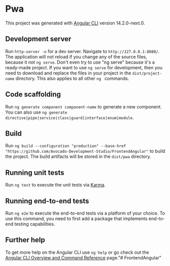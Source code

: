 # Pwa

This project was generated with [Angular CLI](https://github.com/angular/angular-cli) version 14.2.0-next.0.

## Development server

Run `http-server -o` for a dev server. Navigate to `http://127.0.0.1:8080/`. The application will not reload if you change any of the source files, because it not `ng serve`. Don't even try to use "ng serve" because it's a ready-made project. If you want to use `ng serve` for development, then you need to download and replace the files in your project in the `dist/project-name` directory. This also applies to all other `ng ` commands.

## Code scaffolding

Run `ng generate component component-name` to generate a new component. You can also use `ng generate directive|pipe|service|class|guard|interface|enum|module`.

## Build

Run `ng build --configuration "production" --base-href "https://github.com/Avocado-Development-Studio/FrontendAngular"` to build the project. The build artifacts will be stored in the `dist/pwa` directory.

## Running unit tests

Run `ng test` to execute the unit tests via [Karma](https://karma-runner.github.io).

## Running end-to-end tests

Run `ng e2e` to execute the end-to-end tests via a platform of your choice. To use this command, you need to first add a package that implements end-to-end testing capabilities.

## Further help

To get more help on the Angular CLI use `ng help` or go check out the [Angular CLI Overview and Command Reference](https://angular.io/cli) page."# FrontendAngular" 
